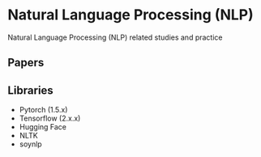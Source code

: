 # Natural Language Processing (NLP)
Natural Language Processing (NLP) related studies and practice
##  Papers



##  Libraries
* Pytorch (1.5.x)
* Tensorflow (2.x.x)
* Hugging Face
* NLTK
* soynlp
